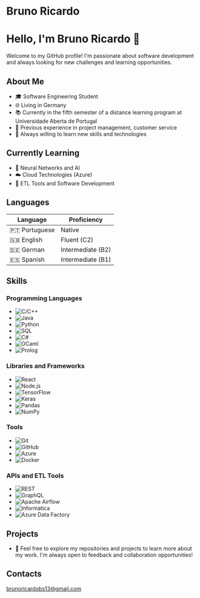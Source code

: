 # Bruno Ricardo

# Hello, I'm Bruno Ricardo 👋

Welcome to my GitHub profile! I'm passionate about software development and always looking for new challenges and learning opportunities.

## About Me

- 🎓 Software Engineering Student
- 🌐 Living in Germany 
- 📚 Currently in the fifth semester of a distance learning program at Universidade Aberta de Portugal
- 💼 Previous experience in project management, customer service
- 🚀 Always willing to learn new skills and technologies

## Currently Learning

- 🌱 Neural Networks and AI
- ☁️ Cloud Technologies (Azure)
- 🔄 ETL Tools and Software Development

## Languages

| Language   | Proficiency  |
|------------|--------------|
| 🇵🇹 Portuguese | Native       |
| 🇬🇧 English    | Fluent (C2)  |
| 🇩🇪 German     | Intermediate (B2) |
| 🇪🇸 Spanish    | Intermediate (B1) |

## Skills

### Programming Languages

- ![C/C++](https://img.shields.io/badge/-C/C++-333?style=flat&logo=c%2B%2B&logoColor=white)
- ![Java](https://img.shields.io/badge/-Java-333?style=flat&logo=java&logoColor=white)
- ![Python](https://img.shields.io/badge/-Python-333?style=flat&logo=python&logoColor=white)
- ![SQL](https://img.shields.io/badge/-SQL-333?style=flat&logo=postgresql&logoColor=white)
- ![C#](https://img.shields.io/badge/-C%23-333?style=flat&logo=c-sharp&logoColor=white)
- ![OCaml](https://img.shields.io/badge/-OCaml-333?style=flat&logo=ocaml&logoColor=white)
- ![Prolog](https://img.shields.io/badge/-Prolog-333?style=flat&logo=prolog&logoColor=white)

### Libraries and Frameworks

- ![React](https://img.shields.io/badge/-React-333?style=flat&logo=react)
- ![Node.js](https://img.shields.io/badge/-Node.js-333?style=flat&logo=node.js)
- ![TensorFlow](https://img.shields.io/badge/-TensorFlow-333?style=flat&logo=tensorflow)
- ![Keras](https://img.shields.io/badge/-Keras-333?style=flat&logo=keras)
- ![Pandas](https://img.shields.io/badge/-Pandas-333?style=flat&logo=pandas)
- ![NumPy](https://img.shields.io/badge/-NumPy-333?style=flat&logo=numpy)

### Tools

- ![Git](https://img.shields.io/badge/-Git-333?style=flat&logo=git)
- ![GitHub](https://img.shields.io/badge/-GitHub-333?style=flat&logo=github)
- ![Azure](https://img.shields.io/badge/-Azure-333?style=flat&logo=microsoft-azure)
- ![Docker](https://img.shields.io/badge/-Docker-333?style=flat&logo=docker)

### APIs and ETL Tools

- ![REST](https://img.shields.io/badge/-REST-333?style=flat&logo=rest)
- ![GraphQL](https://img.shields.io/badge/-GraphQL-333?style=flat&logo=graphql)
- ![Apache Airflow](https://img.shields.io/badge/-Apache%20Airflow-333?style=flat&logo=apache-airflow)
- ![Informatica](https://img.shields.io/badge/-Informatica-333?style=flat&logo=informatica)
- ![Azure Data Factory](https://img.shields.io/badge/-Azure%20Data%20Factory-333?style=flat&logo=microsoft-azure)

## Projects

- 🚀 Feel free to explore my repositories and projects to learn more about my work. I'm always open to feedback and collaboration opportunities!

## Contacts 

brunoricardobs13@gmail.com
